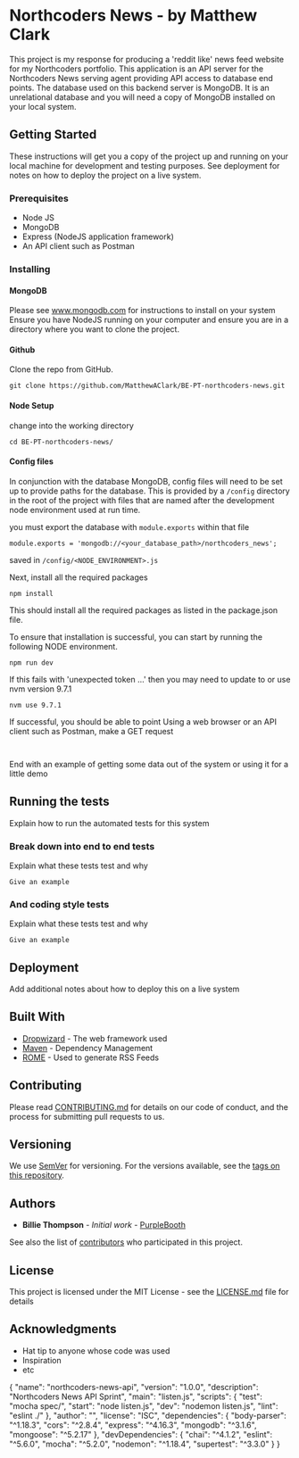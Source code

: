 # Northcoders News - by Matthew Clark

This project is my response for producing a 'reddit like' news feed website for my Northcoders portfolio. This application is an API server for the Northcoders News serving agent providing API access to database end points. 
The database used on this backend server is MongoDB. It is an unrelational database and you will need a copy of MongoDB installed on your local system.

## Getting Started
These instructions will get you a copy of the project up and running on your local machine for development and testing purposes. See deployment for notes on how to deploy the project on a live system.

### Prerequisites
* Node JS
* MongoDB
* Express (NodeJS application framework) 
* An API client such as Postman

### Installing
#### MongoDB
Please see www.mongodb.com for instructions to install on your system 
Ensure you have NodeJS running on your computer and ensure you are in a directory where you want to clone the project.

#### Github
Clone the repo from GitHub.

```
git clone https://github.com/MatthewAClark/BE-PT-northcoders-news.git
```

#### Node Setup
change into the working directory

```
cd BE-PT-northcoders-news/
```

#### Config files

In conjunction with the database MongoDB, config files will need to be set up to provide paths for the database. This is provided by a `/config` directory in the root of the project with files that are named after the development node environment used at run time.

you must export the database with `module.exports` within that file

```
module.exports = 'mongodb://<your_database_path>/northcoders_news';
```
saved in `/config/<NODE_ENVIRONMENT>.js`

Next, install all the required packages
```
npm install
```

This should install all the required packages as listed in the package.json file.

To ensure that installation is successful, you can start by running the following NODE environment.
```
npm run dev
```
If this fails with 'unexpected token ...' then you may need to update to or use nvm version 9.7.1
```
nvm use 9.7.1
```
If successful, you should be able to point 
Using a web browser or an API client such as Postman, make a GET request 


```
```
```
```




End with an example of getting some data out of the system or using it for a little demo

## Running the tests

Explain how to run the automated tests for this system

### Break down into end to end tests

Explain what these tests test and why

```
Give an example
```

### And coding style tests

Explain what these tests test and why

```
Give an example
```

## Deployment

Add additional notes about how to deploy this on a live system

## Built With

* [Dropwizard](http://www.dropwizard.io/1.0.2/docs/) - The web framework used
* [Maven](https://maven.apache.org/) - Dependency Management
* [ROME](https://rometools.github.io/rome/) - Used to generate RSS Feeds

## Contributing

Please read [CONTRIBUTING.md](https://gist.github.com/PurpleBooth/b24679402957c63ec426) for details on our code of conduct, and the process for submitting pull requests to us.

## Versioning

We use [SemVer](http://semver.org/) for versioning. For the versions available, see the [tags on this repository](https://github.com/your/project/tags). 

## Authors

* **Billie Thompson** - *Initial work* - [PurpleBooth](https://github.com/PurpleBooth)

See also the list of [contributors](https://github.com/your/project/contributors) who participated in this project.

## License

This project is licensed under the MIT License - see the [LICENSE.md](LICENSE.md) file for details

## Acknowledgments

* Hat tip to anyone whose code was used
* Inspiration
* etc

{
  "name": "northcoders-news-api",
  "version": "1.0.0",
  "description": "Northcoders News API Sprint",
  "main": "listen.js",
  "scripts": {
    "test": "mocha spec/",
    "start": "node listen.js",
    "dev": "nodemon listen.js",
    "lint": "eslint ./"
  },
  "author": "",
  "license": "ISC",
  "dependencies": {
    "body-parser": "^1.18.3",
    "cors": "^2.8.4",
    "express": "^4.16.3",
    "mongodb": "^3.1.6",
    "mongoose": "^5.2.17"
  },
  "devDependencies": {
    "chai": "^4.1.2",
    "eslint": "^5.6.0",
    "mocha": "^5.2.0",
    "nodemon": "^1.18.4",
    "supertest": "^3.3.0"
  }
}